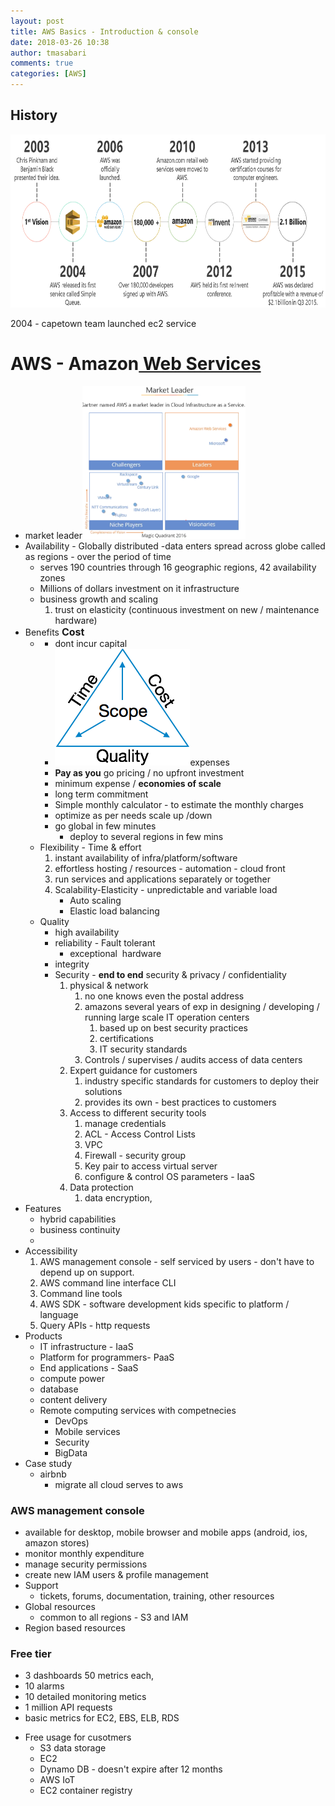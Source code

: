 ```yaml
---
layout: post
title: AWS Basics - Introduction & console
date: 2018-03-26 10:38
author: tmasabari
comments: true
categories: [AWS]
---
```

<h2>History</h2>
<p id="NHnQQaJ"><img class="wp-image-983 aligncenter" src="/wp-content/uploads/2018/03/img_5aab06a9184db.png" alt="" width="725" height="277" /></p>
2004 - capetown team launched ec2 service
<h1>AWS - Amazon<span style="text-decoration: underline;"><strong> Web Services</strong></span></h1>
<ul>
 	<li>market leader<img class="wp-image-984  alignright" src="/wp-content/uploads/2018/03/img_5aab0f218f4fe.png" alt="" width="261" height="244" /></li>
 	<li>Availability - Globally distributed -data enters spread across globe called as regions - over the period of time
<ul>
 	<li>serves 190 countries through 16 geographic regions, 42 availability zones</li>
 	<li>Millions of dollars investment on it infrastructure</li>
 	<li>business growth and scaling
<ol>
 	<li>trust on elasticity (continuous investment on new / maintenance hardware)</li>
</ol>
</li>
</ul>
</li>
 	<li>Benefits <strong style="font-size: 1rem;">Cost</strong>
<ul>
 	<li>
<ul>
 	<li>dont incur capital</li>
 	<li><img class="size-full wp-image-1279 alignright" src="/wp-content/uploads/2018/03/img_5ab5baac730e9.png" alt="" />expenses</li>
 	<li><strong>Pay as you</strong> go pricing / no upfront investment</li>
 	<li>minimum expense / <strong>economies of scale</strong></li>
 	<li>long term commitment</li>
 	<li>Simple monthly calculator - to estimate the monthly charges</li>
 	<li>optimize as per needs scale up /down</li>
 	<li>go global in few minutes
<ul>
 	<li>deploy to several regions in few mins</li>
</ul>
</li>
</ul>
</li>
 	<li>Flexibility - Time &amp; effort
<ol>
 	<li>instant availability of infra/platform/software</li>
 	<li>effortless hosting / resources - automation - cloud front</li>
 	<li>run services and applications separately or together</li>
 	<li>Scalability-Elasticity - unpredictable and variable load
<ul>
 	<li>Auto scaling</li>
 	<li>Elastic load balancing</li>
</ul>
</li>
</ol>
</li>
 	<li>Quality
<ul>
 	<li>high availability</li>
 	<li>reliability - Fault tolerant
<ul>
 	<li>exceptional  hardware</li>
</ul>
</li>
 	<li>integrity</li>
 	<li>Security - <strong>end to end</strong> security &amp; privacy / confidentiality
<ol>
 	<li>physical &amp; network
<ol>
 	<li>no one knows even the postal address</li>
 	<li>amazons several years of exp in designing / developing / running large scale IT operation centers
<ol>
 	<li>based up on best security practices</li>
 	<li>certifications</li>
 	<li>IT security standards</li>
</ol>
</li>
 	<li>Controls / supervises / audits access of data centers</li>
</ol>
</li>
 	<li>Expert guidance for customers
<ol>
 	<li>industry specific standards for customers to deploy their solutions</li>
 	<li>provides its own - best practices to customers</li>
</ol>
</li>
 	<li>Access to different security tools
<ol>
 	<li>manage credentials</li>
 	<li>ACL - Access Control Lists</li>
 	<li>VPC</li>
 	<li>Firewall - security group</li>
 	<li>Key pair to access virtual server</li>
 	<li>configure &amp; control OS parameters - IaaS</li>
</ol>
</li>
 	<li>Data protection
<ol>
 	<li>data encryption,</li>
</ol>
</li>
</ol>
</li>
</ul>
</li>
</ul>
</li>
 	<li>Features
<ul>
 	<li>hybrid capabilities</li>
 	<li>business continuity</li>
 	<li></li>
</ul>
</li>
 	<li>Accessibility
<ol>
 	<li>AWS management console - self serviced by users - don't have to depend up on support.</li>
 	<li>AWS command line interface CLI</li>
 	<li>Command line tools</li>
 	<li>AWS SDK - software development kids specific to platform / language</li>
 	<li>Query APIs - http requests</li>
</ol>
</li>
 	<li>Products
<ul>
 	<li>IT infrastructure - IaaS</li>
 	<li>Platform for programmers- PaaS</li>
 	<li>End applications - SaaS</li>
 	<li>compute power</li>
 	<li>database</li>
 	<li>content delivery</li>
 	<li>Remote computing services with competnecies
<ul>
 	<li>DevOps</li>
 	<li>Mobile services</li>
 	<li>Security</li>
 	<li>BigData</li>
</ul>
</li>
</ul>
</li>
 	<li>Case study
<ul>
 	<li>airbnb
<ul>
 	<li>migrate all cloud serves to aws</li>
</ul>
</li>
</ul>
</li>
</ul>
<h3>AWS management console</h3>
<ul>
 	<li>available for desktop, mobile browser and mobile apps (android, ios, amazon stores)</li>
 	<li>monitor monthly expenditure</li>
 	<li>manage security permissions</li>
 	<li>create new IAM users &amp; profile management</li>
 	<li>Support
<ul>
 	<li>tickets, forums, documentation, training, other resources</li>
</ul>
</li>
 	<li>Global resources
<ul>
 	<li>common to all regions - S3 and IAM</li>
</ul>
</li>
 	<li>Region based resources</li>
</ul>
<h3>Free tier</h3>
<ul>
 	<li>3 dashboards 50 metrics each,</li>
 	<li>10 alarms</li>
 	<li>10 detailed monitoring metics</li>
 	<li>1 million API requests</li>
 	<li>basic metrics for EC2, EBS, ELB, RDS</li>
</ul>
<ul>
 	<li>Free usage for cusotmers
<ul>
 	<li>S3 data storage</li>
 	<li>EC2</li>
 	<li>Dynamo DB - doesn't expire after 12 months</li>
 	<li>AWS IoT</li>
 	<li>EC2 container registry</li>
</ul>
</li>
</ul>
